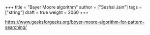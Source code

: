 +++
title = "Bayer Moore algorithm"
author = ["Seshal Jain"]
tags = ["string"]
draft = true
weight = 2060
+++

<https://www.geeksforgeeks.org/boyer-moore-algorithm-for-pattern-searching/>
